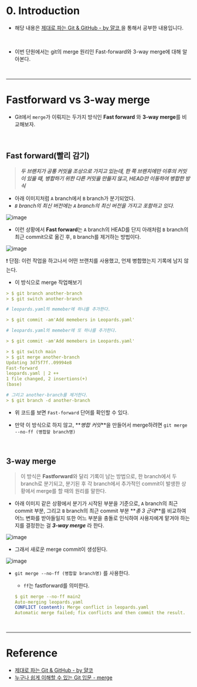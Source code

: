 # 0. Introduction

- 해당 내용은 [제대로 파는 Git & GitHub - by 얄코 ](https://www.inflearn.com/course/%EC%A0%9C%EB%8C%80%EB%A1%9C-%ED%8C%8C%EB%8A%94-%EA%B9%83/dashboard)을 통해서 공부한 내용입니다.

<br>

- 이번 단원에서는 git의 merge 원리인 Fast-forward와 3-way merge에 대해 알아본다.

<br>

---

# Fastforward vs 3-way merge

- Git에서 `merge`가 이뤄지는 두가지 방식인 **Fast forward** 와 **3-way merge**를 비교해보자.

<br>

## Fast forward(빨리 감기)

> **_두 브랜치가 공통 커밋을 조상으로 가지고 있는데, 한 쪽 브랜치에만 이후의 커밋이 있을 때, 병합하기 위한 다른 커밋을 만들지 않고, HEAD만 이동하여 병합한 방식_**

- 아래 이미지처럼 `A` branch에서 `B` branch가 분기되었다.
- _`B` branch의 최신 버전에는 `A` branch의 최신 버전을 가지고 포함하고 있다._

![image](https://user-images.githubusercontent.com/78094972/178503782-ebe73ab3-75f8-49df-bb29-48e5b09cebeb.PNG)

- 이런 상황에서 **Fast forward**는 `A` branch의 HEAD를 단지 아래처럼 `B` branch의 최근 commit으로 옮긴 후, `B` branch를 제거하는 방법이다.

![image](https://user-images.githubusercontent.com/78094972/178200445-89343ebd-9e00-422d-b694-ff67e4c83ae3.PNG)

❗ 단점: 이런 작업을 하고나서 어떤 브랜치를 사용했고, 언제 병합했는지 기록에 남지 않는다.

- 이 방식으로 merge 작업해보기

```yml
> $ git branch another-branch
> $ git switch another-branch

# leopards.yaml의 memeber에 하나를 추가한다.

> $ git commit -am'Add memebers in Leopards.yaml'

# leopards.yaml의 memeber에 또 하나를 추가한다.

> $ git commit -am'Add memebers in Leopards.yaml'

> $ git switch main
> $ git merge another-branch
Updating 3d75f7f..09994e8
Fast-forward
leopards.yaml | 2 ++
1 file changed, 2 insertions(+)
(base)

# 그리고 another-branch를 제거한다.
> $ git branch -d another-branch
```

- 위 코드를 보면 `Fast-forward` 단어를 확인할 수 있다.

- 만약 이 방식으로 하지 않고, **_병합 커밋_**을 만들어서 merge하려면 `git merge --no-ff (병합할 branch명)`

<br>

## 3-way merge

> 이 방식은 **Fastforward**와 달리 기록이 남는 방법으로, 한 branch에서 두 branch로 분기되고, 분기된 후 각 branch에서 추가적인 commit이 발생한 상황에서 merge를 할 때의 원리를 말한다.

- 아래 이미지 같은 상황에서 분기가 시작된 부분을 기준으로, `A` branch의 최근 commit 부분, 그리고 `B` branch의 최근 commit 부분 **_총 3 군데_**를 비교하여 어느 변화를 받아들일지 또한 어느 부분을 충돌로 인식하여 사용자에게 맡겨야 하는지를 결정한는 걸 **_3-way merge_** 라 한다.

![image](https://user-images.githubusercontent.com/78094972/178225465-93b740c0-3bc6-48ca-98ce-b03c8ada03c6.PNG)

- 그래서 새로운 merge commit이 생성된다.

![image](https://user-images.githubusercontent.com/78094972/178228093-1ba0f57b-ae5d-4d17-bc47-cefd94af4568.PNG)

- `git merge --no-ff (병합할 branch명)` 를 사용한다.

  - `ff`는 fastforward를 의미한다.

  ```yml
  $ git merge --no-ff main2
  Auto-merging leopards.yaml
  CONFLICT (content): Merge conflict in leopards.yaml
  Automatic merge failed; fix conflicts and then commit the result.
  ```

<br>

---

# Reference

- [제대로 파는 Git & GitHub - by 얄코](https://www.inflearn.com/course/%EC%A0%9C%EB%8C%80%EB%A1%9C-%ED%8C%8C%EB%8A%94-%EA%B9%83/dashboard)
- [누구나 쉽게 이해할 수 있는 Git 입문 - merge](https://backlog.com/git-tutorial/kr/stepup/stepup1_4.html)
